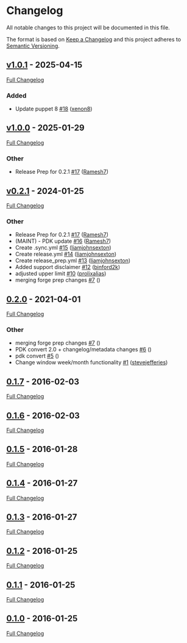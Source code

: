 <!-- markdownlint-disable MD024 -->
# Changelog

All notable changes to this project will be documented in this file.

The format is based on [Keep a Changelog](http://keepachangelog.com/en/1.0.0/) and this project adheres to [Semantic Versioning](http://semver.org).

## [v1.0.1](https://github.com/puppetlabs/puppetlabs-change_window/tree/v1.0.1) - 2025-04-15

[Full Changelog](https://github.com/puppetlabs/puppetlabs-change_window/compare/v1.0.0...v1.0.1)

### Added

- Update puppet 8 [#18](https://github.com/puppetlabs/puppetlabs-change_window/pull/18) ([xenon8](https://github.com/xenon8))

## [v1.0.0](https://github.com/puppetlabs/puppetlabs-change_window/tree/v1.0.0) - 2025-01-29

[Full Changelog](https://github.com/puppetlabs/puppetlabs-change_window/compare/v0.2.1...v1.0.0)

### Other

- Release Prep for 0.2.1 [#17](https://github.com/puppetlabs/puppetlabs-change_window/pull/17) ([Ramesh7](https://github.com/Ramesh7))

## [v0.2.1](https://github.com/puppetlabs/puppetlabs-change_window/tree/v0.2.1) - 2024-01-25

[Full Changelog](https://github.com/puppetlabs/puppetlabs-change_window/compare/0.2.0...v0.2.1)

### Other

- Release Prep for 0.2.1 [#17](https://github.com/puppetlabs/puppetlabs-change_window/pull/17) ([Ramesh7](https://github.com/Ramesh7))
- (MAINT) - PDK update [#16](https://github.com/puppetlabs/puppetlabs-change_window/pull/16) ([Ramesh7](https://github.com/Ramesh7))
- Create .sync.yml [#15](https://github.com/puppetlabs/puppetlabs-change_window/pull/15) ([liamjohnsexton](https://github.com/liamjohnsexton))
- Create release.yml [#14](https://github.com/puppetlabs/puppetlabs-change_window/pull/14) ([liamjohnsexton](https://github.com/liamjohnsexton))
- Create release_prep.yml [#13](https://github.com/puppetlabs/puppetlabs-change_window/pull/13) ([liamjohnsexton](https://github.com/liamjohnsexton))
- Added support disclaimer [#12](https://github.com/puppetlabs/puppetlabs-change_window/pull/12) ([binford2k](https://github.com/binford2k))
- adjusted upper limit [#10](https://github.com/puppetlabs/puppetlabs-change_window/pull/10) ([prolixalias](https://github.com/prolixalias))
- merging forge prep changes [#7](https://github.com/puppetlabs/puppetlabs-change_window/pull/7) ([](https://github.com/))

## [0.2.0](https://github.com/puppetlabs/puppetlabs-change_window/tree/0.2.0) - 2021-04-01

[Full Changelog](https://github.com/puppetlabs/puppetlabs-change_window/compare/0.1.7...0.2.0)

### Other

- merging forge prep changes [#7](https://github.com/puppetlabs/puppetlabs-change_window/pull/7) ([](https://github.com/))
- PDK convert 2.0 + changelog/metadata changes [#6](https://github.com/puppetlabs/puppetlabs-change_window/pull/6) ([](https://github.com/))
- pdk convert [#5](https://github.com/puppetlabs/puppetlabs-change_window/pull/5) ([](https://github.com/))
- Change window week/month functionality [#1](https://github.com/puppetlabs/puppetlabs-change_window/pull/1) ([stevejefferies](https://github.com/stevejefferies))

## [0.1.7](https://github.com/puppetlabs/puppetlabs-change_window/tree/0.1.7) - 2016-02-03

[Full Changelog](https://github.com/puppetlabs/puppetlabs-change_window/compare/0.1.6...0.1.7)

## [0.1.6](https://github.com/puppetlabs/puppetlabs-change_window/tree/0.1.6) - 2016-02-03

[Full Changelog](https://github.com/puppetlabs/puppetlabs-change_window/compare/0.1.5...0.1.6)

## [0.1.5](https://github.com/puppetlabs/puppetlabs-change_window/tree/0.1.5) - 2016-01-28

[Full Changelog](https://github.com/puppetlabs/puppetlabs-change_window/compare/0.1.4...0.1.5)

## [0.1.4](https://github.com/puppetlabs/puppetlabs-change_window/tree/0.1.4) - 2016-01-27

[Full Changelog](https://github.com/puppetlabs/puppetlabs-change_window/compare/0.1.3...0.1.4)

## [0.1.3](https://github.com/puppetlabs/puppetlabs-change_window/tree/0.1.3) - 2016-01-27

[Full Changelog](https://github.com/puppetlabs/puppetlabs-change_window/compare/0.1.2...0.1.3)

## [0.1.2](https://github.com/puppetlabs/puppetlabs-change_window/tree/0.1.2) - 2016-01-25

[Full Changelog](https://github.com/puppetlabs/puppetlabs-change_window/compare/0.1.1...0.1.2)

## [0.1.1](https://github.com/puppetlabs/puppetlabs-change_window/tree/0.1.1) - 2016-01-25

[Full Changelog](https://github.com/puppetlabs/puppetlabs-change_window/compare/0.1.0...0.1.1)

## [0.1.0](https://github.com/puppetlabs/puppetlabs-change_window/tree/0.1.0) - 2016-01-25

[Full Changelog](https://github.com/puppetlabs/puppetlabs-change_window/compare/8438427392f97a03b178d0835f8e16fd4e9f75ee...0.1.0)
